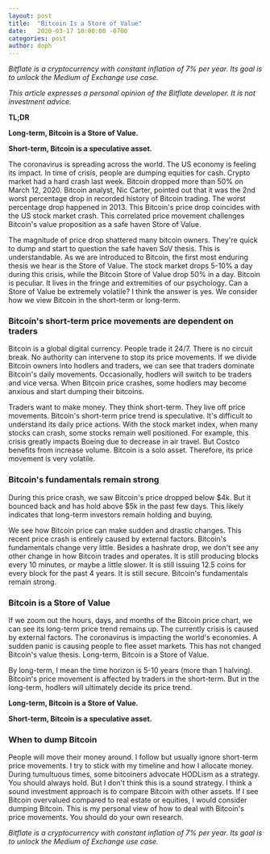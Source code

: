 ```yaml
---
layout: post
title:  "Bitcoin Is a Store of Value"
date:   2020-03-17 10:00:00 -0700
categories: post
author: doph
---
```


*Bitflate is a cryptocurrency with constant inflation of 7% per year. Its goal is to unlock the Medium of Exchange use case.*

*This article expresses a personal opinion of the Bitflate developer. It is not investment advice.*

**TL;DR**

**Long-term, Bitcoin is a Store of Value.**

**Short-term, Bitcoin is a speculative asset.**

The coronavirus is spreading across the world. The US economy is feeling its impact. In time of crisis, people are dumping equities for cash. Crypto market had a hard crash last week. Bitcoin dropped more than 50% on March 12, 2020. Bitcoin analyst, Nic Carter, pointed out that it was the 2nd worst percentage drop in recorded history of Bitcoin trading. The worst percentage drop happened in 2013. This Bitcoin's price drop coincides with the US stock market crash. This correlated price movement challenges Bitcoin's value proposition as a safe haven Store of Value.

The magnitude of price drop shattered many bitcoin owners. They're quick to dump and start to question the safe haven SoV thesis. This is understandable. As we are introduced to Bitcoin, the first most enduring thesis we hear is the Store of Value. The stock market drops 5-10% a day during this crisis, while the Bitcoin Store of Value drop 50% in a day. Bitcoin is peculiar. It lives in the fringe and extremities of our psychology. Can a Store of Value be extremely volatile? I think the answer is yes. We consider how we view Bitcoin in the short-term or long-term.

### Bitcoin's short-term price movements are dependent on traders

Bitcoin is a global digital currency. People trade it 24/7. There is no circuit break. No authority can intervene to stop its price movements. If we divide Bitcoin owners into hodlers and traders, we can see that traders dominate Bitcoin's daily movements. Occasionally, hodlers will switch to be traders and vice versa. When Bitcoin price crashes, some hodlers may become anxious and start dumping their bitcoins.

Traders want to make money. They think short-term. They live off price movements. Bitcoin's short-term price trend is speculative. It's difficult to understand its daily price actions. With the stock market index, when many stocks can crash, some stocks remain well positioned. For example, this crisis greatly impacts Boeing due to decrease in air travel. But Costco benefits from increase volume. Bitcoin is a solo asset. Therefore, its price movement is very volatile.

### Bitcoin's fundamentals remain strong

During this price crash, we saw Bitcoin's price dropped below $4k. But it bounced back and has hold above $5k in the past few days. This likely indicates that long-term investors remain holding and buying.

We see how Bitcoin price can make sudden and drastic changes. This recent price crash is entirely caused by external factors. Bitcoin's fundamentals change very little. Besides a hashrate drop, we don't see any other change in how Bitcoin trades and operates. It is still producing blocks every 10 minutes, or maybe a little slower. It is still issuing 12.5 coins for every block for the past 4 years. It is still secure. Bitcoin's fundamentals remain strong.

### Bitcoin is a Store of Value

If we zoom out the hours, days, and months of the Bitcoin price chart, we can see its long-term price trend remains up. The currently crisis is caused by external factors. The coronavirus is impacting the world's economies. A sudden panic is causing people to flee asset markets. This has not changed Bitcoin's value thesis. Long-term, Bitcoin is a Store of Value.

By long-term, I mean the time horizon is 5-10 years (more than 1 halving). Bitcoin's price movement is affected by traders in the short-term. But in the long-term, hodlers will ultimately decide its price trend.

**Long-term, Bitcoin is a Store of Value.**

**Short-term, Bitcoin is a speculative asset.**

### When to dump Bitcoin

People will move their money around. I follow but usually ignore short-term price movements. I try to stick with my timeline and how I allocate money. During tumultuous times, some bitcoiners advocate HODLism as a strategy. You should always hold. But I don't think this is a sound strategy. I think a sound investment approach is to compare Bitcoin with other assets. If I see Bitcoin overvalued compared to real estate or equities, I would consider dumping Bitcoin. This is my personal view of how to deal with Bitcoin's price movements. You should do your own research.

*Bitflate is a cryptocurrency with constant inflation of 7% per year. Its goal is to unlock the Medium of Exchange use case.*